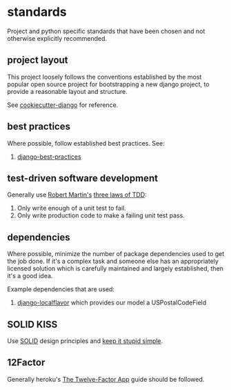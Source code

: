 # standards #

Project and python specific standards that have been chosen and not otherwise
explicitly recommended.

## project layout ##

This project loosely follows the conventions established by the most popular
open source project for bootstrapping a new django project, to provide a
reasonable layout and structure.

See [cookiecutter-django](https://github.com/pydanny/cookiecutter-django) for
reference.  

## best practices ##

Where possible, follow established best practices.  See:

  1. [django-best-practices](https://wsvincent.com/django-best-practices/)

## test-driven software development ##

Generally use [Robert Martin's](https://en.wikipedia.org/wiki/Robert_C._Martin) [three laws of TDD](https://www.youtube.com/watch?v=qkblc5WRn-U):

  1. Only write enough of a unit test to fail.
  2. Only write production code to make a failing unit test pass.

## dependencies ##

Where possible, minimize the number of package dependencies used to get the job
done.  If it's a complex task and someone else has an appropriately licensed
solution which is carefully maintained and largely established, then it's
a good idea.  

Example dependencies that are used:

  1. [django-localflavor](https://github.com/django/django-localflavor) which
     provides our model a USPostalCodeField

## SOLID KISS ##

Use [SOLID](https://en.wikipedia.org/wiki/SOLID) design principles and [keep it stupid simple](https://en.wikipedia.org/wiki/KISS_principle).

## 12Factor ##

Generally heroku's [The Twelve-Factor App](https://12factor.net/) guide should
be followed.

